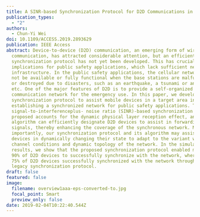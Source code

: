 ```yaml
---
title: A SINR-based Synchronization Protocol for D2D Communications in Public Safety
publication_types:
  - "2"
authors:
  - Chun-Yi Wei
doi: 10.1109/ACCESS.2019.2893629
publication: IEEE Access
abstract: Device-to-device (D2D) communication, an emerging form of wireless
  communication, has attracted considerable attention, but an efficient
  synchronization protocol has not yet been developed. This has crucial
  implications for public safety applications, which lack sufficient network
  infrastructure. In the public safety applications, the cellular network may
  not be available or fully functional when the base stations are malfunctioned
  or destroyed due to disasters, such as an earthquake, a tsunami or an attack,
  etc. One of the major features of D2D is to provide a self-organized
  communication network for the emergency use. In this paper, we develop a
  synchronization protocol to assist mobile devices in a target area in
  establishing a synchronized network for public safety applications. The
  signal-to-interferenceplus- noise ratio (SINR)-based synchronization protocol
  proposed accounts for the dynamic physical layer reception effect, and its
  algorithm can efficiently designate D2D devices to assist in forwarding timing
  signals, thereby enhancing the coverage of the synchronous network. More
  importantly, our synchronization protocol and its algorithm may assist D2D
  devices in dynamically changing their state to adapt to the variant wireless
  channel conditions and dynamic topology of the network. In the simulation
  results, we show that the proposed synchronization protocol enabled more than
  90% of D2D devices to successfully synchronize with the network, whereas only
  75% of D2D devices successfully synchronized with the network through the
  legacy synchronization protocol.
draft: false
featured: false
image:
  filename: overview1aaa-eps-converted-to.jpg
  focal_point: Smart
  preview_only: false
date: 2019-02-04T10:22:40.544Z
---
```

